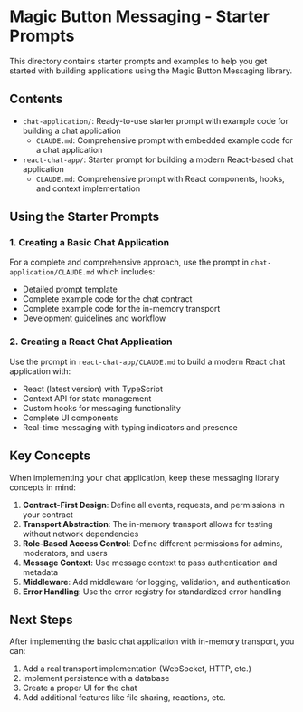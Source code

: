 # Magic Button Messaging - Starter Prompts

This directory contains starter prompts and examples to help you get started with building applications using the Magic Button Messaging library.

## Contents

- `chat-application/`: Ready-to-use starter prompt with example code for building a chat application
  - `CLAUDE.md`: Comprehensive prompt with embedded example code for a chat application
- `react-chat-app/`: Starter prompt for building a modern React-based chat application
  - `CLAUDE.md`: Comprehensive prompt with React components, hooks, and context implementation

## Using the Starter Prompts

### 1. Creating a Basic Chat Application

For a complete and comprehensive approach, use the prompt in `chat-application/CLAUDE.md` which includes:

- Detailed prompt template
- Complete example code for the chat contract
- Complete example code for the in-memory transport
- Development guidelines and workflow

### 2. Creating a React Chat Application

Use the prompt in `react-chat-app/CLAUDE.md` to build a modern React chat application with:

- React (latest version) with TypeScript
- Context API for state management
- Custom hooks for messaging functionality
- Complete UI components
- Real-time messaging with typing indicators and presence

## Key Concepts

When implementing your chat application, keep these messaging library concepts in mind:

1. **Contract-First Design**: Define all events, requests, and permissions in your contract
2. **Transport Abstraction**: The in-memory transport allows for testing without network dependencies
3. **Role-Based Access Control**: Define different permissions for admins, moderators, and users
4. **Message Context**: Use message context to pass authentication and metadata
5. **Middleware**: Add middleware for logging, validation, and authentication
6. **Error Handling**: Use the error registry for standardized error handling

## Next Steps

After implementing the basic chat application with in-memory transport, you can:

1. Add a real transport implementation (WebSocket, HTTP, etc.)
2. Implement persistence with a database
3. Create a proper UI for the chat
4. Add additional features like file sharing, reactions, etc.